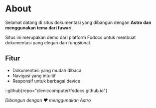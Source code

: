 # About

Selamat datang di situs dokumentasi yang dibangun dengan **Astro dan menggunakan tema dari fuwari**.

Situs ini merupakan demo dari platform Fodocs untuk membuat dokumentasi yang elegan dan fungsional.

## Fitur
- Dokumentasi yang mudah dibaca
- Navigasi yang intuitif
- Responsif untuk berbagai device

::github{repo="cleniccomputer/fodocs.github.io"}

*Dibangun dengan ❤️ menggunakan Astro*